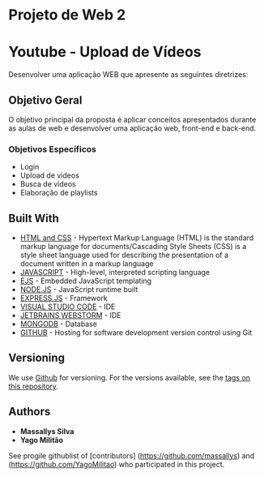 # Projeto de Web 2 

# Youtube - Upload de Vídeos

Desenvolver uma aplicação WEB que apresente as seguintes diretrizes:

## Objetivo Geral

O objetivo principal da proposta é aplicar conceitos apresentados durante as aulas de web e desenvolver uma aplicação web, front-end e back-end. 

### Objetivos Específicos

- Login
- Upload de videos
- Busca de videos
- Elaboração de playlists

## Built With

* [HTML and CSS](https://www.w3.org/html/) - Hypertext Markup Language (HTML) is the standard markup language for documents/Cascading Style Sheets (CSS) is a style sheet language used for describing the presentation of a document written in a markup language
* [JAVASCRIPT](https://www.javascript.com) - High-level, interpreted scripting language 
* [EJS](https://ejs.co) - Embedded JavaScript templating
* [NODE.JS](https://nodejs.org/en/) - JavaScript runtime built 
* [EXPRESS.JS](https://expressjs.com/pt-br/) - Framework
* [VISUAL STUDIO CODE](https://code.visualstudio.com) - IDE
* [JETBRAINS WEBSTORM](https://www.jetbrains.com/webstorm/) - IDE
* [MONGODB](https://www.mongodb.com) - Database
* [GITHUB](https://github.com) - Hosting for software development version control using Git


## Versioning

We use [Github](https://github.com) for versioning. For the versions available, see the [tags on this repository](https://github.com/massallys/Web2). 

## Authors

* **Massallys Silva**
* **Yago Militão**

See progile githublist of [contributors] (https://github.com/massallys) and (https://github.com/YagoMilitao) who participated in this project.
